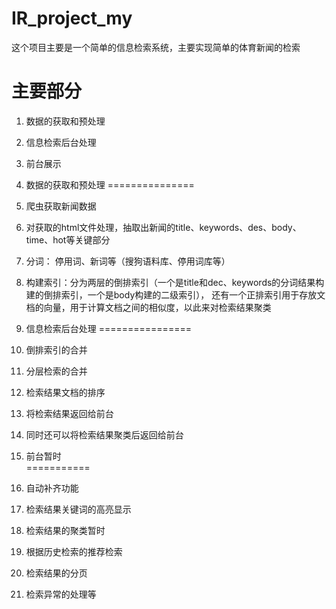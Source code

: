 IR_project_my
============
这个项目主要是一个简单的信息检索系统，主要实现简单的体育新闻的检索

主要部分
============
  1. 数据的获取和预处理
  2. 信息检索后台处理
  3. 前台展示
  
1. 数据的获取和预处理
===============

  1. 爬虫获取新闻数据
  2. 对获取的html文件处理，抽取出新闻的title、keywords、des、body、time、hot等关键部分
  3. 分词： 停用词、新词等（搜狗语料库、停用词库等）
  4. 构建索引：分为两层的倒排索引（一个是title和dec、keywords的分词结果构建的倒排索引，一个是body构建的二级索引），
      还有一个正排索引用于存放文档的向量，用于计算文档之间的相似度，以此来对检索结果聚类


2. 信息检索后台处理
================                
  1. 倒排索引的合并
  2. 分层检索的合并
  3. 检索结果文档的排序
  4. 将检索结果返回给前台
  5. 同时还可以将检索结果聚类后返回给前台
  
  
3. 前台暂时  
===========
  1. 自动补齐功能
  2. 检索结果关键词的高亮显示
  3. 检索结果的聚类暂时
  4. 根据历史检索的推荐检索
  5. 检索结果的分页
  6. 检索异常的处理等
